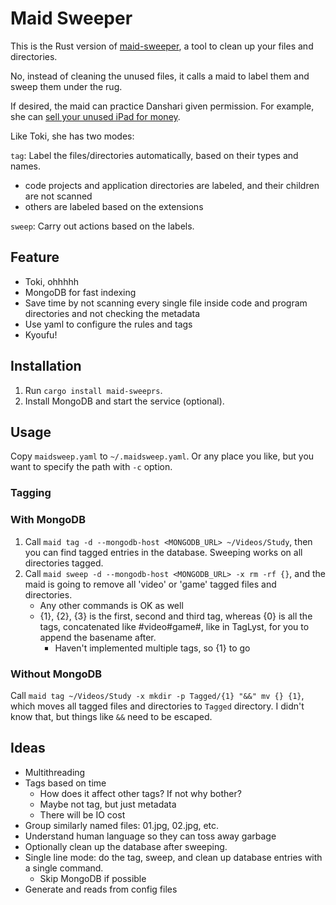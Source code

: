 # Maid Sweeper

This is the Rust version of [maid-sweeper](github.com/noirgif/maid-sweeper), a tool to clean up your files and directories.

No, instead of cleaning the unused files, it calls a maid to label them and sweep them under the rug.

If desired, the maid can practice Danshari given permission. For example, she can [sell your unused iPad for money](https://comic-days.com/episode/3269754496647364302).

Like Toki, she has two modes:

`tag`: Label the files/directories automatically, based on their types and names.

- code projects and application directories are labeled, and their children are not scanned
- others are labeled based on the extensions

`sweep`: Carry out actions based on the labels.

## Feature

* Toki, ohhhhh
* MongoDB for fast indexing
* Save time by not scanning every single file inside code and program directories and not checking the metadata
* Use yaml to configure the rules and tags
* Kyoufu!

## Installation

1. Run `cargo install maid-sweeprs`.
2. Install MongoDB and start the service (optional).

## Usage

Copy `maidsweep.yaml` to `~/.maidsweep.yaml`. Or any place you like, but you want to specify the path with `-c` option.

### Tagging



### With MongoDB
1. Call `maid tag -d --mongodb-host <MONGODB_URL> ~/Videos/Study`, then you can find tagged entries in the database. Sweeping works on all directories tagged.
2. Call `maid sweep -d --mongodb-host <MONGODB_URL> -x rm -rf {}`, and the maid is going to remove all 'video' or 'game' tagged files and directories.
    * Any other commands is OK as well
    * {1}, {2}, {3} is the first, second and third tag, whereas {0} is all the tags, concatenated like #video#game#, like in TagLyst, for you to append the basename after.
        * Haven't implemented multiple tags, so {1} to go

### Without MongoDB

Call `maid tag ~/Videos/Study -x mkdir -p Tagged/{1} "&&" mv {} {1}`, which moves all tagged files and directories to `Tagged` directory.
I didn't know that, but things like `&&` need to be escaped.

## Ideas

- Multithreading
- Tags based on time
    * How does it affect other tags? If not why bother?
    * Maybe not tag, but just metadata
    * There will be IO cost
- Group similarly named files: 01.jpg, 02.jpg, etc.
- Understand human language so they can toss away garbage
- Optionally clean up the database after sweeping.
- Single line mode: do the tag, sweep, and clean up database entries with a single command.
    * Skip MongoDB if possible
- Generate and reads from config files